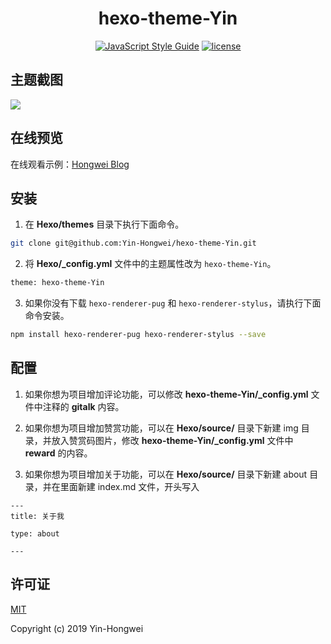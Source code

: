 <h1 align="center">hexo-theme-Yin</h1>


<p align="center">
  <a href="https://travis-ci.org/"><img alt="JavaScript Style Guide" src="https://travis-ci.org/Yin-Hongwei/hexo-theme-Yin.svg?branch=master"></a>
  <a href=""><img alt="license" src="https://img.shields.io/github/license/mashape/apistatus.svg?style=flat"></a>
</p>


## 主题截图

![](https://tva1.sinaimg.cn/large/e6c9d24ely1h6hwptikgmj21c00u0wha.jpg)




## 在线预览

在线观看示例：[Hongwei Blog](https://yin-hongwei.github.io/)



## 安装

1. 在 **Hexo/themes** 目录下执行下面命令。

```bash
git clone git@github.com:Yin-Hongwei/hexo-theme-Yin.git
```

2. 将 **Hexo/_config.yml** 文件中的主题属性改为 `hexo-theme-Yin`。

```bash
theme: hexo-theme-Yin
```

3. 如果你没有下载 `hexo-renderer-pug` 和 `hexo-renderer-stylus`，请执行下面命令安装。

```bash
npm install hexo-renderer-pug hexo-renderer-stylus --save
```



## 配置

1. 如果你想为项目增加评论功能，可以修改 **hexo-theme-Yin/_config.yml** 文件中注释的 **gitalk** 内容。

2. 如果你想为项目增加赞赏功能，可以在 **Hexo/source/** 目录下新建 img 目录，并放入赞赏码图片，修改 **hexo-theme-Yin/_config.yml** 文件中 **reward** 的内容。

3. 如果你想为项目增加关于功能，可以在 **Hexo/source/** 目录下新建 about 目录，并在里面新建 index.md 文件，开头写入
```
---
title: 关于我

type: about

---
```




## 许可证

[MIT](http://opensource.org/licenses/MIT)

Copyright (c) 2019 Yin-Hongwei

